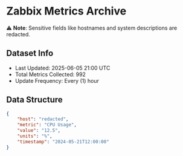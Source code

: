 # Zabbix Metrics Archive

⚠️ **Note**: Sensitive fields like hostnames and system descriptions are redacted.

## Dataset Info
- Last Updated: 2025-06-05 21:00 UTC
- Total Metrics Collected: 992
- Update Frequency: Every (1) hour

## Data Structure
```json
{
    "host": "redacted",
    "metric": "CPU Usage",
    "value": "12.5",
    "units": "%",
    "timestamp": "2024-05-21T12:00:00"
}
```
